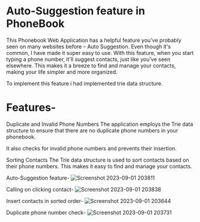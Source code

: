 # Auto-Suggestion feature in PhoneBook
This Phonebook Web Application has a helpful feature you've probably seen on many websites before – Auto Suggestion. 
Even though it's common, I have made it super easy to use.
With this feature, when you start typing a phone number, it'll suggest contacts, just like you've seen elsewhere. 
This makes it a breeze to find and manage your contacts, making your life simpler and more organized.

To implement this feature i had implemented trie data structure.

# Features-
Duplicate and Invalid Phone Numbers
The application employs the Trie data structure to ensure that there are no duplicate phone numbers in your phonebook.

It also checks for invalid phone numbers and prevents their insertion.

Sorting Contacts
The Trie data structure is used to sort contacts based on their phone numbers. This makes it easy to find and manage your contacts.

Auto-Suggestion feature-
![Screenshot 2023-09-01 203811](https://github.com/amangour7909/Phonebook/assets/127648041/604a9e89-6ae5-43ff-93ef-20e1362b6835)

Calling on clicking contact-
![Screenshot 2023-09-01 203838](https://github.com/amangour7909/Phonebook/assets/127648041/1939c306-cf3a-444e-bfce-b00b6122e3b1)

Insert contacts in sorted order-
![Screenshot 2023-09-01 203644](https://github.com/amangour7909/Phonebook/assets/127648041/f1dd36d7-4e3a-4eb3-8ed7-59e35e354f99)

Duplicate phone number check-
![Screenshot 2023-09-01 203731](https://github.com/amangour7909/Phonebook/assets/127648041/15a2102a-7662-4e02-8bba-75322806f118)
